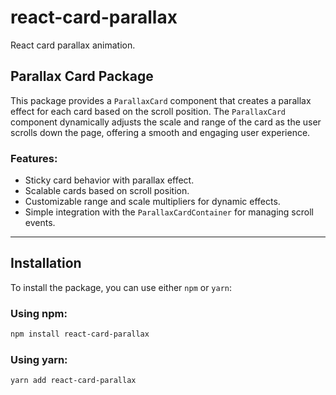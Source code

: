 # react-card-parallax

React card parallax animation.

## Parallax Card Package

This package provides a `ParallaxCard` component that creates a parallax effect for each card based on the scroll position. The `ParallaxCard` component dynamically adjusts the scale and range of the card as the user scrolls down the page, offering a smooth and engaging user experience.

### Features:
- Sticky card behavior with parallax effect.
- Scalable cards based on scroll position.
- Customizable range and scale multipliers for dynamic effects.
- Simple integration with the `ParallaxCardContainer` for managing scroll events.

---

## Installation

To install the package, you can use either `npm` or `yarn`:

### Using npm:
```bash
npm install react-card-parallax
```

### Using yarn:

```bash
yarn add react-card-parallax
```



